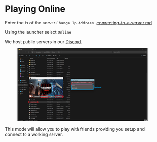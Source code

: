 # Playing Online

Enter the ip of the server `Change Ip Address`. [connecting-to-a-server.md](connecting-to-a-server.md "mention")

Using the launcher select `Online`

We host public servers in our [Discord](https://discord.gg/AXECAzJJGU).

<figure><img src="../.gitbook/assets/Captura de pantalla 2024-01-17 140818.png" alt=""><figcaption></figcaption></figure>

This mode will allow you to play with friends providing you setup and connect to a working server.
